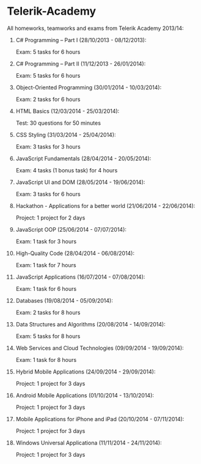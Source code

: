 Telerik-Academy
===============

All homeworks, teamworks and exams from Telerik Academy 2013/14:

01. C# Programming – Part I (28/10/2013 - 08/12/2013):

	Exam: 5 tasks for 6 hours

02. C# Programming – Part II (11/12/2013 - 26/01/2014):

	Exam: 5 tasks for 6 hours
	
03. Object-Oriented Programming (30/01/2014 - 10/03/2014):

	Exam: 2 tasks for 6 hours
	
04. HTML Basics (12/03/2014 - 25/03/2014):

	Test: 30 questions for 50 minutes
	
05. CSS Styling (31/03/2014 - 25/04/2014):

	Exam: 3 tasks for 3 hours
	
06. JavaScript Fundamentals (28/04/2014 - 20/05/2014):

	Exam: 4 tasks (1 bonus task) for 4 hours
	
07. JavaScript UI and DOM (28/05/2014 - 19/06/2014):

	Exam: 3 tasks for 6 hours
	
08. Hackathon - Applications for a better world (21/06/2014 - 22/06/2014):

	Project: 1 project for 2 days
	
09. JavaScript OOP (25/06/2014 - 07/07/2014):

	Exam: 1 task for 3 hours
	
10. High-Quality Code (28/04/2014 - 06/08/2014):

	Exam: 1 task for 7 hours
	
11. JavaScript Applications (16/07/2014 - 07/08/2014):

	Exam: 1 task for 6 hours
	
12. Databases (19/08/2014 - 05/09/2014):

	Exam: 2 tasks for 8 hours
	
13. Data Structures and Algorithms (20/08/2014 - 14/09/2014):

	Exam: 5 tasks for 8 hours
	
14. Web Services and Cloud Technologies (09/09/2014 - 19/09/2014):

	Exam: 1 task for 8 hours
	
15. Hybrid Mobile Applications (24/09/2014 - 29/09/2014):

	Project: 1 project for 3 days
	
16. Android Mobile Applications (01/10/2014 - 13/10/2014):

	Project: 1 project for 3 days
	
17. Mobile Applications for iPhone and iPad (20/10/2014 - 07/11/2014):

	Project: 1 project for 3 days
	
18. Windows Universal Applicationa (11/11/2014 - 24/11/2014):

	Project: 1 project for 3 days
